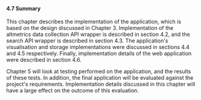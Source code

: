 #### 4.7 Summary

This chapter describes the implementation of the application, which is based on the design discussed in Chapter 3. Implementation of the altmetrics data collection API wrapper is described in section 4.2, and the search API wrapper is described in section 4.3. The application's visualisation and storage implementations were discussed in sections 4.4 and 4.5 respectively. Finally, implementation details of the web application were described in section 4.6.

Chapter 5 will look at testing performed on the application, and the results of these tests. In addition, the final application will be evaluated against the project's requirements. Implementation details discussed in this chapter will have a large effect on the outcome of this evaluation.